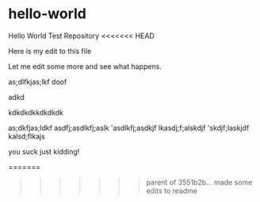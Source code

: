 # hello-world
Hello World Test Repository
<<<<<<< HEAD

Here is my edit to this file

Let me edit some more and see what happens.

as;dlfkjas;lkf
doof

adkd

kdkdkdkkdkdkdk

as;dkfjas;ldkf
asdfj;asdlkfj;aslk
'asdlkfj;asdkjf
lkasdj;f;alskdjf
'skdjf;laskjdf
kalsd;flkajs

you suck
just kidding!

=======
>>>>>>> parent of 3551b2b... made some edits to readme
